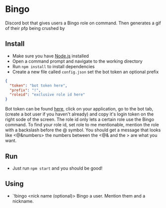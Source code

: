 # Bingo
Discord bot that gives users a Bingo role on command. Then generates a gif of their pfp being crushed by
## Install
- Make sure you have [Node.js](https://nodejs.org/en/) installed
- Open a command prompt and navigate to the working directory
- Run `npm install` to install dependencies
- Create a new file called `config.json` set the bot token an optional prefix
```json
{
  "token": "bot token here",
  "prefix": "!",
  "roleid": "exclusive role id here"
}
```
Bot token can be found [here](https://discordapp.com/developers/applications), click on your application, go to the bot tab, (create a bot user if you haven't already) and copy it's login token on the right sode of the screen. The role id only lets a certain role use the Bingo command. To find your role id, set role to me mentionable, mention the role with a backslash before the @ symbol. You should get a message that looks like <@&numbers> the numbers between the <@& and the > are what you want.
## Run
- Just run `npm start` and you should be good!
## Using
- `!bingo <mention user> <nick name (optional)>
Bingo a user. Mention them and a nickname.

